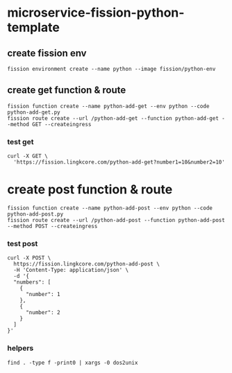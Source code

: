 # microservice-fission-python-template
## create fission env
	fission environment create --name python --image fission/python-env 
## create get function & route
	fission function create --name python-add-get --env python --code python-add-get.py
	fission route create --url /python-add-get --function python-add-get --method GET --createingress
### test get
	curl -X GET \
	  'https://fission.lingkcore.com/python-add-get?number1=10&number2=10' 
# create post function & route
	fission function create --name python-add-post --env python --code python-add-post.py
	fission route create --url /python-add-post --function python-add-post --method POST --createingress
### test post
	curl -X POST \
	  https://fission.lingkcore.com/python-add-post \
	  -H 'Content-Type: application/json' \
	  -d '{
	  "numbers": [
	  	{ 
	      "number": 1
	    },
	    {
	      "number": 2
	    }
	  ]
	}'


### helpers
	find . -type f -print0 | xargs -0 dos2unix
	

